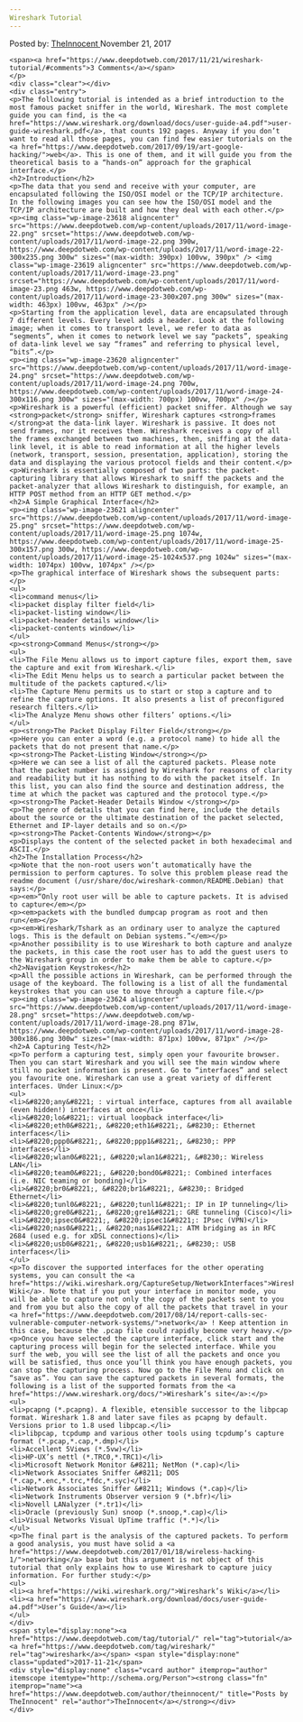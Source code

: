 ```yaml
---
Wireshark Tutorial
---
```

<article class="post-listing post-23615 post type-post status-publish format-standard has-post-thumbnail hentry  tag-tutorial tag-wireshark">
    <div class="post-inner">
        <span>Posted by: <a href="https://www.deepdotweb.com/author/theinnocent/" title="">TheInnocent </a></span>
    <span>November 21, 2017</span>
    
    <span><a href="https://www.deepdotweb.com/2017/11/21/wireshark-tutorial/#comments">3 Comments</a></span>
    </p>
    <div class="clear"></div>
    <div class="entry">
    <p>The following tutorial is intended as a brief introduction to the most famous packet sniffer in the world, Wireshark. The most complete guide you can find, is the <a href="https://www.wireshark.org/download/docs/user-guide-a4.pdf">user-guide-wireshark.pdf</a>, that counts 192 pages. Anyway if you don’t want to read all those pages, you can find few easier tutorials on the <a href="https://www.deepdotweb.com/2017/09/19/art-google-hacking/">web</a>. This is one of them, and it will guide you from the theoretical basis to a “hands-on” approach for the graphical interface.</p>
    <h2>Introduction</h2>
    <p>The data that you send and receive with your computer, are encapsulated following the ISO/OSI model or the TCP/IP architecture. In the following images you can see how the ISO/OSI model and the TCP/IP architecture are built and how they deal with each other.</p>
    <p><img class="wp-image-23618 aligncenter" src="https://www.deepdotweb.com/wp-content/uploads/2017/11/word-image-22.png" srcset="https://www.deepdotweb.com/wp-content/uploads/2017/11/word-image-22.png 390w, https://www.deepdotweb.com/wp-content/uploads/2017/11/word-image-22-300x235.png 300w" sizes="(max-width: 390px) 100vw, 390px" /> <img class="wp-image-23619 aligncenter" src="https://www.deepdotweb.com/wp-content/uploads/2017/11/word-image-23.png" srcset="https://www.deepdotweb.com/wp-content/uploads/2017/11/word-image-23.png 463w, https://www.deepdotweb.com/wp-content/uploads/2017/11/word-image-23-300x207.png 300w" sizes="(max-width: 463px) 100vw, 463px" /></p>
    <p>Starting from the application level, data are encapsulated through 7 different levels. Every level adds a header. Look at the following image; when it comes to transport level, we refer to data as “segments”, when it comes to network level we say “packets”, speaking of data-link level we say “frames” and referring to physical level, “bits”.</p>
    <p><img class="wp-image-23620 aligncenter" src="https://www.deepdotweb.com/wp-content/uploads/2017/11/word-image-24.png" srcset="https://www.deepdotweb.com/wp-content/uploads/2017/11/word-image-24.png 700w, https://www.deepdotweb.com/wp-content/uploads/2017/11/word-image-24-300x116.png 300w" sizes="(max-width: 700px) 100vw, 700px" /></p>
    <p>Wireshark is a powerful (efficient) packet sniffer. Although we say <strong>packet</strong> sniffer, Wireshark captures <strong>frames </strong>at the data-link layer. Wireshark is passive. It does not send frames, nor it receives them. Wireshark receives a copy of all the frames exchanged between two machines, then, sniffing at the data-link level, it is able to read information at all the higher levels (network, transport, session, presentation, application), storing the data and displaying the various protocol fields and their content.</p>
    <p>Wireshark is essentially composed of two parts: the packet-capturing library that allows Wireshark to sniff the packets and the packet-analyzer that allows Wireshark to distinguish, for example, an HTTP POST method from an HTTP GET method.</p>
    <h2>A Simple Graphical Interface</h2>
    <p><img class="wp-image-23621 aligncenter" src="https://www.deepdotweb.com/wp-content/uploads/2017/11/word-image-25.png" srcset="https://www.deepdotweb.com/wp-content/uploads/2017/11/word-image-25.png 1074w, https://www.deepdotweb.com/wp-content/uploads/2017/11/word-image-25-300x157.png 300w, https://www.deepdotweb.com/wp-content/uploads/2017/11/word-image-25-1024x537.png 1024w" sizes="(max-width: 1074px) 100vw, 1074px" /></p>
    <p>The graphical interface of Wireshark shows the subsequent parts:</p>
    <ul>
    <li>command menus</li>
    <li>packet display filter field</li>
    <li>packet-listing window</li>
    <li>packet-header details window</li>
    <li>packet-contents window</li>
    </ul>
    <p><strong>Command Menus</strong></p>
    <ul>
    <li>The File Menu allows us to import capture files, export them, save the capture and exit from Wireshark.</li>
    <li>The Edit Menu helps us to search a particular packet between the multitude of the packets captured.</li>
    <li>The Capture Menu permits us to start or stop a capture and to refine the capture options. It also presents a list of preconfigured research filters.</li>
    <li>The Analyze Menu shows other filters’ options.</li>
    </ul>
    <p><strong>The Packet Display Filter Field</strong></p>
    <p>Here you can enter a word (e.g. a protocol name) to hide all the packets that do not present that name.</p>
    <p><strong>The Packet-Listing Window</strong></p>
    <p>Here we can see a list of all the captured packets. Please note that the packet number is assigned by Wireshark for reasons of clarity and readability but it has nothing to do with the packet itself. In this list, you can also find the source and destination address, the time at which the packet was captured and the protocol type.</p>
    <p><strong>The Packet-Header Details Window </strong></p>
    <p>The genre of details that you can find here, include the details about the source or the ultimate destination of the packet selected, Ethernet and IP-layer details and so on.</p>
    <p><strong>The Packet-Contents Window</strong></p>
    <p>Displays the content of the selected packet in both hexadecimal and ASCII.</p>
    <h2>The Installation Process</h2>
    <p>Note that the non-root users won’t automatically have the permission to perform captures. To solve this problem please read the readme document (/usr/share/doc/wireshark-common/README.Debian) that says:</p>
    <p><em>“Only root user will be able to capture packets. It is advised to capture</em></p>
    <p><em>packets with the bundled dumpcap program as root and then run</em></p>
    <p><em>Wireshark/Tshark as an ordinary user to analyze the captured logs. This is the default on Debian systems.”</em></p>
    <p>Another possibility is to use Wireshark to both capture and analyze the packets, in this case the root user has to add the guest users to the Wireshark group in order to make them be able to capture.</p>
    <h2>Navigation Keystrokes</h2>
    <p>All the possible actions in Wireshark, can be performed through the usage of the keyboard. The following is a list of all the fundamental keystrokes that you can use to move through a capture file.</p>
    <p><img class="wp-image-23624 aligncenter" src="https://www.deepdotweb.com/wp-content/uploads/2017/11/word-image-28.png" srcset="https://www.deepdotweb.com/wp-content/uploads/2017/11/word-image-28.png 871w, https://www.deepdotweb.com/wp-content/uploads/2017/11/word-image-28-300x186.png 300w" sizes="(max-width: 871px) 100vw, 871px" /></p>
    <h2>A Capturing Test</h2>
    <p>To perform a capturing test, simply open your favourite browser. Then you can start Wireshark and you will see the main window where still no packet information is present. Go to “interfaces” and select you favourite one. Wireshark can use a great variety of different interfaces. Under Linux:</p>
    <ul>
    <li>&#8220;any&#8221; : virtual interface, captures from all available (even hidden!) interfaces at once</li>
    <li>&#8220;lo&#8221;: virtual loopback interface</li>
    <li>&#8220;eth0&#8221;, &#8220;eth1&#8221;, &#8230;: Ethernet interfaces</li>
    <li>&#8220;ppp0&#8221;, &#8220;ppp1&#8221;, &#8230;: PPP interfaces</li>
    <li>&#8220;wlan0&#8221;, &#8220;wlan1&#8221;, &#8230;: Wireless LAN</li>
    <li>&#8220;team0&#8221;, &#8220;bond0&#8221;: Combined interfaces (i.e. NIC teaming or bonding)</li>
    <li>&#8220;br0&#8221;, &#8220;br1&#8221;, &#8230;: Bridged Ethernet</li>
    <li>&#8220;tunl0&#8221;, &#8220;tunl1&#8221;: IP in IP tunneling</li>
    <li>&#8220;gre0&#8221;, &#8220;gre1&#8221;: GRE tunneling (Cisco)</li>
    <li>&#8220;ipsec0&#8221;, &#8220;ipsec1&#8221;: IPsec (VPN)</li>
    <li>&#8220;nas0&#8221;, &#8220;nas1&#8221;: ATM bridging as in RFC 2684 (used e.g. for xDSL connections)</li>
    <li>&#8220;usb0&#8221;, &#8220;usb1&#8221;, &#8230;: USB interfaces</li>
    </ul>
    <p>To discover the supported interfaces for the other operating systems, you can consult the <a href="https://wiki.wireshark.org/CaptureSetup/NetworkInterfaces">Wireshark Wiki</a>. Note that if you put your interface in monitor mode, you will be able to capture not only the copy of the packets sent to you and from you but also the copy of all the packets that travel in your <a href="https://www.deepdotweb.com/2017/08/14/report-calls-sec-vulnerable-computer-network-systems/">network</a> ! Keep attention in this case, because the .pcap file could rapidly become very heavy.</p>
    <p>Once you have selected the capture interface, click start and the capturing process will begin for the selected interface. While you surf the web, you will see the list of all the packets and once you will be satisfied, thus once you’ll think you have enough packets, you can stop the capturing process. Now go to the File Menu and click on “save as”. You can save the captured packets in several formats, the following is a list of the supported formats from the <a href="https://www.wireshark.org/docs/">Wireshark’s site</a>:</p>
    <ul>
    <li>pcapng (*.pcapng). A flexible, etensible successor to the libpcap format. Wireshark 1.8 and later save files as pcapng by default. Versions prior to 1.8 used libpcap.</li>
    <li>libpcap, tcpdump and various other tools using tcpdump’s capture format (*.pcap,*.cap,*.dmp)</li>
    <li>Accellent 5Views (*.5vw)</li>
    <li>HP-UX’s nettl (*.TRC0,*.TRC1)</li>
    <li>Microsoft Network Monitor &#8211; NetMon (*.cap)</li>
    <li>Network Associates Sniffer &#8211; DOS (*.cap,*.enc,*.trc,*fdc,*.syc)</li>
    <li>Network Associates Sniffer &#8211; Windows (*.cap)</li>
    <li>Network Instruments Observer version 9 (*.bfr)</li>
    <li>Novell LANalyzer (*.tr1)</li>
    <li>Oracle (previously Sun) snoop (*.snoop,*.cap)</li>
    <li>Visual Networks Visual UpTime traffic (*.*)</li>
    </ul>
    <p>The final part is the analysis of the captured packets. To perform a good analysis, you must have solid a <a href="https://www.deepdotweb.com/2017/01/18/wireless-hacking-1/">networking</a> base but this argument is not object of this tutorial that only explains how to use Wireshark to capture juicy information. For further study:</p>
    <ul>
    <li><a href="https://wiki.wireshark.org/">Wireshark’s Wiki</a></li>
    <li><a href="https://www.wireshark.org/download/docs/user-guide-a4.pdf">User’s Guide</a></li>
    </ul>
    </div>
    <span style="display:none"><a href="https://www.deepdotweb.com/tag/tutorial/" rel="tag">tutorial</a> <a href="https://www.deepdotweb.com/tag/wireshark/" rel="tag">wireshark</a></span> <span style="display:none" class="updated">2017-11-21</span>
    <div style="display:none" class="vcard author" itemprop="author" itemscope itemtype="http://schema.org/Person"><strong class="fn" itemprop="name"><a href="https://www.deepdotweb.com/author/theinnocent/" title="Posts by TheInnocent" rel="author">TheInnocent</a></strong></div>
    </div>
</article>


